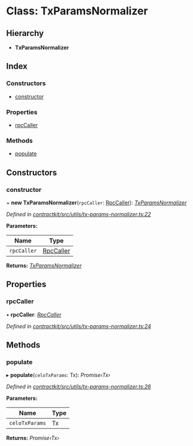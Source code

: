 # Class: TxParamsNormalizer

## Hierarchy

* **TxParamsNormalizer**

## Index

### Constructors

* [constructor](_utils_tx_params_normalizer_.txparamsnormalizer.md#constructor)

### Properties

* [rpcCaller](_utils_tx_params_normalizer_.txparamsnormalizer.md#rpccaller)

### Methods

* [populate](_utils_tx_params_normalizer_.txparamsnormalizer.md#populate)

## Constructors

###  constructor

\+ **new TxParamsNormalizer**(`rpcCaller`: [RpcCaller](../interfaces/_utils_rpc_caller_.rpccaller.md)): *[TxParamsNormalizer](_utils_tx_params_normalizer_.txparamsnormalizer.md)*

*Defined in [contractkit/src/utils/tx-params-normalizer.ts:22](https://github.com/celo-org/celo-monorepo/blob/master/packages/contractkit/src/utils/tx-params-normalizer.ts#L22)*

**Parameters:**

Name | Type |
------ | ------ |
`rpcCaller` | [RpcCaller](../interfaces/_utils_rpc_caller_.rpccaller.md) |

**Returns:** *[TxParamsNormalizer](_utils_tx_params_normalizer_.txparamsnormalizer.md)*

## Properties

###  rpcCaller

• **rpcCaller**: *[RpcCaller](../interfaces/_utils_rpc_caller_.rpccaller.md)*

*Defined in [contractkit/src/utils/tx-params-normalizer.ts:24](https://github.com/celo-org/celo-monorepo/blob/master/packages/contractkit/src/utils/tx-params-normalizer.ts#L24)*

## Methods

###  populate

▸ **populate**(`celoTxParams`: Tx): *Promise‹Tx›*

*Defined in [contractkit/src/utils/tx-params-normalizer.ts:26](https://github.com/celo-org/celo-monorepo/blob/master/packages/contractkit/src/utils/tx-params-normalizer.ts#L26)*

**Parameters:**

Name | Type |
------ | ------ |
`celoTxParams` | Tx |

**Returns:** *Promise‹Tx›*
